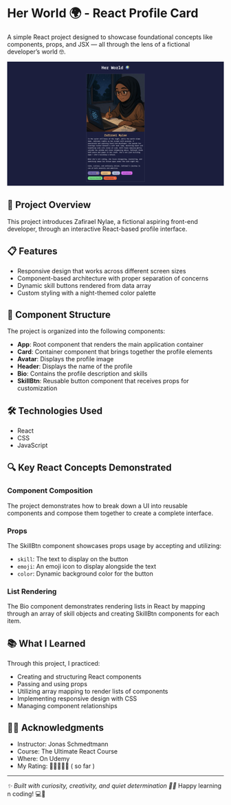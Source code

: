 # Her World 🌍 - React Profile Card

A simple React project designed to showcase foundational concepts like components, props, and JSX — all through the lens of a fictional developer’s world 🤓.

![Project Screenshot](./public/solution.png)

## 🚀 Project Overview

This project introduces Zafirael Nylae, a fictional aspiring front-end developer, through an interactive React-based profile interface.

## 📋 Features

- Responsive design that works across different screen sizes
- Component-based architecture with proper separation of concerns
- Dynamic skill buttons rendered from data array
- Custom styling with a night-themed color palette

## 🧩 Component Structure

The project is organized into the following components:

- **App**: Root component that renders the main application container
- **Card**: Container component that brings together the profile elements
- **Avatar**: Displays the profile image
- **Header**: Displays the name of the profile
- **Bio**: Contains the profile description and skills
- **SkillBtn**: Reusable button component that receives props for customization

## 🛠️ Technologies Used

- React
- CSS
- JavaScript

## 🔍 Key React Concepts Demonstrated

### Component Composition

The project demonstrates how to break down a UI into reusable components and compose them together to create a complete interface.

### Props

The SkillBtn component showcases props usage by accepting and utilizing:

- `skill`: The text to display on the button
- `emoji`: An emoji icon to display alongside the text
- `color`: Dynamic background color for the button

### List Rendering

The Bio component demonstrates rendering lists in React by mapping through an array of skill objects and creating SkillBtn components for each item.

## 📚 What I Learned

Through this project, I practiced:

- Creating and structuring React components
- Passing and using props
- Utilizing array mapping to render lists of components
- Implementing responsive design with CSS
- Managing component relationships

## 🙏🏾 Acknowledgments

- Instructor: Jonas Schmedtmann
- Course: The Ultimate React Course
- Where: On Udemy
- My Rating: 🌟🌟🌟🌟🌟 ( so far )

---

_✨ Built with curiosity, creativity, and quiet determination 🫶🏾_
Happy learning n coding! 💻🌌
